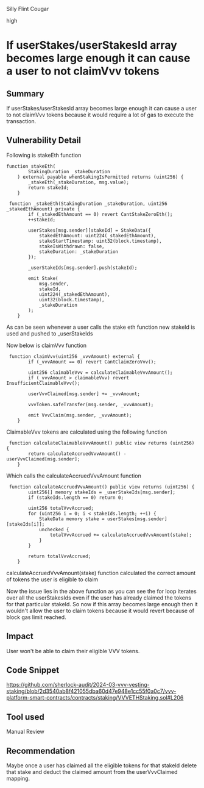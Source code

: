 Silly Flint Cougar

high

# If userStakes/userStakesId array becomes large enough it can cause a user to not claimVvv tokens

## Summary
If userStakes/userStakesId array becomes large enough it can cause a user to not claimVvv tokens because it would require a lot of gas to execute the transaction.
## Vulnerability Detail
Following is stakeEth function 
```solidity
function stakeEth(
        StakingDuration _stakeDuration
    ) external payable whenStakingIsPermitted returns (uint256) {
        _stakeEth(_stakeDuration, msg.value);
        return stakeId;
    }

 function _stakeEth(StakingDuration _stakeDuration, uint256 _stakedEthAmount) private {
        if (_stakedEthAmount == 0) revert CantStakeZeroEth();
        ++stakeId;

        userStakes[msg.sender][stakeId] = StakeData({
            stakedEthAmount: uint224(_stakedEthAmount),
            stakeStartTimestamp: uint32(block.timestamp),
            stakeIsWithdrawn: false,
            stakeDuration: _stakeDuration
        });

        _userStakeIds[msg.sender].push(stakeId);

        emit Stake(
            msg.sender,
            stakeId,
            uint224(_stakedEthAmount),
            uint32(block.timestamp),
            _stakeDuration
        );
    }

```
As can be seen whenever a user calls the stake eth function new stakeId is used and pushed to  _userStakeIds

Now below is claimVvv function
```solidity
 function claimVvv(uint256 _vvvAmount) external {
        if (_vvvAmount == 0) revert CantClaimZeroVvv();

        uint256 claimableVvv = calculateClaimableVvvAmount();
        if (_vvvAmount > claimableVvv) revert InsufficientClaimableVvv();

        userVvvClaimed[msg.sender] += _vvvAmount;

        vvvToken.safeTransfer(msg.sender, _vvvAmount);

        emit VvvClaim(msg.sender, _vvvAmount);
    }
```
ClaimableVvv tokens are calculated using the following function
```solidity
 function calculateClaimableVvvAmount() public view returns (uint256) {
        return calculateAccruedVvvAmount() - userVvvClaimed[msg.sender];
    }
```
Which calls the calculateAccruedVvvAmount function 
```solidity
 function calculateAccruedVvvAmount() public view returns (uint256) {
        uint256[] memory stakeIds = _userStakeIds[msg.sender];
        if (stakeIds.length == 0) return 0;

        uint256 totalVvvAccrued;
        for (uint256 i = 0; i < stakeIds.length; ++i) {
            StakeData memory stake = userStakes[msg.sender][stakeIds[i]];
            unchecked {
                totalVvvAccrued += calculateAccruedVvvAmount(stake);
            }
        }

        return totalVvvAccrued;
    }
```
calculateAccruedVvvAmount(stake) function calculated the correct amount of tokens the user is eligible to claim

Now the issue lies in the above function as you can see the for loop iterates over all the userStakesIds even if the user has already claimed the tokens for that particular stakeId. So now if this array becomes large enough then it wouldn't allow the user to claim tokens because it would revert because of block gas limit reached.


## Impact
User won't be able to claim their eligible VVV tokens.
## Code Snippet
https://github.com/sherlock-audit/2024-03-vvv-vesting-staking/blob/2d3540ab8f421055dba60d47e948e1cc55f0a0c7/vvv-platform-smart-contracts/contracts/staking/VVVETHStaking.sol#L206
## Tool used

Manual Review

## Recommendation
Maybe once a user has claimed all the eligible tokens for that stakeId delete that stake and deduct the claimed amount from the userVvvClaimed mapping.